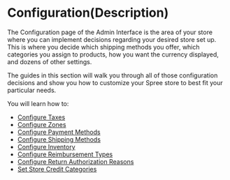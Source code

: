 # Configuration\(Description\)

The Configuration page of the Admin Interface is the area of your store where you can implement decisions regarding your desired store set up. This is where you decide which shipping methods you offer, which categories you assign to products, how you want the currency displayed, and dozens of other settings.

The guides in this section will walk you through all of those configuration decisions and show you how to customize your Spree store to best fit your particular needs.

You will learn how to:

* [Configure Taxes](https://guides.spreecommerce.org/user/configuration/configuring_taxes.html)
* [Configure Zones](https://guides.spreecommerce.org/user/configuration/configuring_geography.html)
* [Configure Payment Methods](https://guides.spreecommerce.org/user/payments/payment_methods.html)
* [Configure Shipping Methods](https://guides.spreecommerce.org/user/shipments/shipping_methods.html)
* [Configure Inventory](https://guides.spreecommerce.org/user/configuration/configuring_inventory.html)
* [Configure Reimbursement Types](https://guides.spreecommerce.org/user/configuration/configuring_reimbursement_types.html)
* [Configure Return Authorization Reasons](https://guides.spreecommerce.org/user/configuration/configuring_return_authorization_reasons.html)
* [Set Store Credit Categories](https://guides.spreecommerce.org/user/configuration/configuring_store_credit_categories.html)

